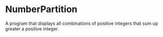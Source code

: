 # NumberPartition
A program that displays all combinations of positive integers that sum up greater a positive integer.
